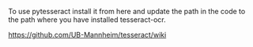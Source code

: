 To use pytesseract install it from here and update the path in the code to the path where you have installed tesseract-ocr. 

https://github.com/UB-Mannheim/tesseract/wiki